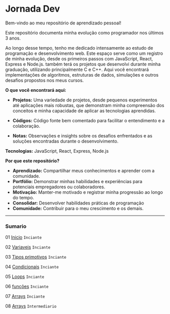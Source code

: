 # Jornada Dev

Bem-vindo ao meu repositório de aprendizado pessoal!

Este repositório documenta minha evolução como programador nos últimos 3 anos.

Ao longo desse tempo, tenho me dedicado intensamente ao estudo de programação e desenvolvimento web. Este espaço serve como um registro de minha evolução, desde os primeiros passos com JavaScript, React, Express e Node.js.
também terá os projetos que desenvolvi durante minha graduação, utilizando principalmente C e C++. Aqui você encontrará implementações de algoritmos, estruturas de dados, simulações e outros desafios propostos nos meus cursos.

**O que você encontrará aqui:**

* **Projetos:** Uma variedade de projetos, desde pequenos experimentos até aplicações mais robustas, que demonstram minha compreensão dos conceitos e minha capacidade de aplicar as tecnologias aprendidas.

* **Códigos:** Código fonte bem comentado para facilitar o entendimento e a colaboração.
* **Notas:** Observações e insights sobre os desafios enfrentados e as soluções encontradas durante o desenvolvimento.

**Tecnologias:** JavaScript, React, Express, Node.js

**Por que este repositório?**

* **Aprendizado:** Compartilhar meus conhecimentos e aprender com a comunidade.
* **Portfólio:** Demonstrar minhas habilidades e experiências para potenciais empregadores ou colaboradores.
* **Motivação:** Manter-me motivado e registrar minha progressão ao longo do tempo.
* **Consolidar:** Desenvolver habilidades práticas de programação
* **Comunidade:** Contribuir para o meu crescimento e os demais.

---

### Sumario

01 [Inicio](https://github.com/User-Felix/Jornada_Dev/blob/666f1e7805872cab59b1abed9e1735b5352201c8/Iniciante/JavaScript/inicio.md)  `Inciante`

02 [Variaveis](https://github.com/User-Felix/Jornada_Dev/blob/3792b7b3d8eeff9f63d0c450750c127b9e05603c/Iniciante/JavaScript/variaveis.md)  `Inciante`

03 [Tipos primotivos](https://github.com/User-Felix/Jornada_Dev/blob/3792b7b3d8eeff9f63d0c450750c127b9e05603c/Iniciante/JavaScript/tiposPrimitivos.md) `Inciante`

04 [Condicionais](https://github.com/User-Felix/Jornada_Dev/blob/3792b7b3d8eeff9f63d0c450750c127b9e05603c/Iniciante/JavaScript/condicionais.md)  `Inciante`

05 [Loops](https://github.com/User-Felix/Jornada_Dev/blob/3792b7b3d8eeff9f63d0c450750c127b9e05603c/Iniciante/JavaScript/loops.md)  `Inciante`

06 [funções](https://github.com/User-Felix/Jornada_Dev/blob/3792b7b3d8eeff9f63d0c450750c127b9e05603c/Iniciante/JavaScript/funcoes.md)  `Inciante`

07 [Arrays](https://github.com/User-Felix/Jornada_Dev/blob/3792b7b3d8eeff9f63d0c450750c127b9e05603c/Iniciante/JavaScript/arrays.md)  `Inciante`

08 [Arrays](https://github.com/User-Felix/Jornada_Dev/blob/3792b7b3d8eeff9f63d0c450750c127b9e05603c/Intermediario/JavaScript/arrays.md)  `Intermediario`